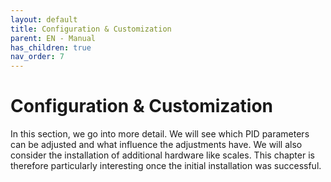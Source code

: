 ```yaml
---
layout: default
title: Configuration & Customization
parent: EN - Manual
has_children: true
nav_order: 7
---
```


# Configuration & Customization

In this section, we go into more detail. We will see which PID parameters can be adjusted and what influence the adjustments have. We will also consider the installation of additional hardware like scales. This chapter is therefore particularly interesting once the initial installation was successful.

